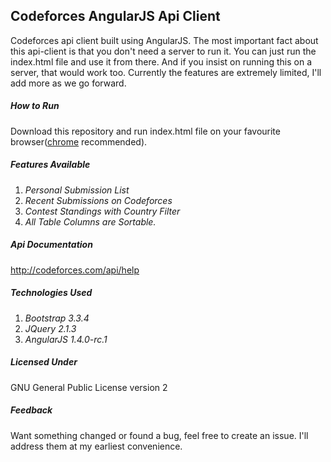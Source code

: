 ## Codeforces AngularJS Api Client

Codeforces api client built using AngularJS. The most important fact about this api-client is that you don't need a server to run it. You can just run the index.html file and use it from there. And if you insist on running this on a server, that would work too. Currently the features are extremely limited, I'll add more as we go forward.

##### How to Run
Download this repository and run index.html file on your favourite browser([chrome](https://www.google.com/chrome/browser/desktop/) recommended).

##### Features Available
1. *Personal Submission List*
2. *Recent Submissions on Codeforces*
3. *Contest Standings with Country Filter*
4. *All Table Columns are Sortable.*

##### Api Documentation
http://codeforces.com/api/help

##### Technologies Used
1. *Bootstrap 3.3.4*
2. *JQuery 2.1.3*
3. *AngularJS 1.4.0-rc.1*

##### Licensed Under
GNU General Public License version 2

##### Feedback
Want something changed or found a bug, feel free to create an issue. I'll address them at my earliest convenience.
